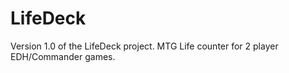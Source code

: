 # LifeDeck
Version 1.0 of the LifeDeck project. 
MTG Life counter for 2 player EDH/Commander games.
